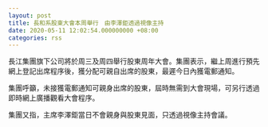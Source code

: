 ```yaml
---
layout: post
title: 長和系股東大會本周舉行　由李澤鉅透過視像主持
date: 2020-05-11 12:02:54.000000000 +08:00
categories: rss
---
```


長江集團旗下公司將於周三及周四舉行股東周年大會。集團表示，繼上周進行預先網上登記出席程序後，獲分配可親自出席的股東，最遲今日內獲電郵通知。

集團呼籲，未接獲電郵通知可親身出席的股東，屆時無需到大會現場，可另行透過即時網上廣播觀看大會程序。

集團又指，主席李澤鉅當日不會親身與股東見面，只透過視像主持會議。
